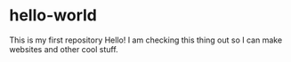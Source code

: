 # hello-world
This is my first repository
Hello!
I am checking this thing out so I can make websites and other cool stuff.
